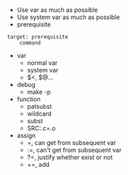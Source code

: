 * Use var as much as possible
* Use system var as much as possible
* prerequisite
```
target: prerequisite
	command
```
* var
	* normal var
	* system var
	* $<, $@...
* debug
	* make -p
* function
	* patsubst
	* wildcard
	* subst
	* SRC:.c=.o
* assign
	* =, can get from subsequent var
	* :=, can't get from subsequent var 
	* ?=, justify whether exist or not
	* +=, add
